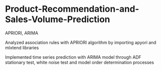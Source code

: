 # Product-Recommendation-and-Sales-Volume-Prediction

 APRIORI, ARIMA
 
Analyzed association rules with APRIORI algorithm by importing apyori and mlxtend libraries

Implemented time series prediction with ARIMA model through ADF stationary test, white noise test and model order determination processes 

